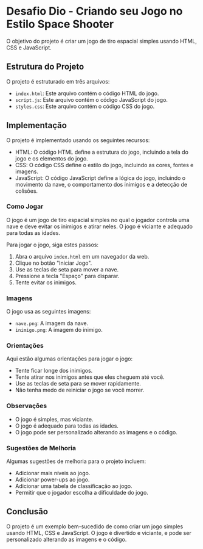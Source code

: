 # Desafio Dio - Criando seu Jogo no Estilo Space Shooter



O objetivo do projeto é criar um jogo de tiro espacial simples usando HTML, CSS e JavaScript.



## **Estrutura do Projeto**

O projeto é estruturado em três arquivos:

- `index.html`: Este arquivo contém o código HTML do jogo.
- `script.js`: Este arquivo contém o código JavaScript do jogo.
- `styles.css`: Este arquivo contém o código CSS do jogo.



## **Implementação**

O projeto é implementado usando os seguintes recursos:

- HTML: O código HTML define a estrutura do jogo, incluindo a tela do jogo e os elementos do jogo.
- CSS: O código CSS define o estilo do jogo, incluindo as cores, fontes e imagens.
- JavaScript: O código JavaScript define a lógica do jogo, incluindo o movimento da nave, o comportamento dos inimigos e a detecção de colisões.

### **Como Jogar**

O jogo é um jogo de tiro espacial simples no qual o jogador controla uma nave e deve evitar os inimigos e atirar neles. O jogo é viciante e adequado para todas as idades.

Para jogar o jogo, siga estes passos:

1. Abra o arquivo `index.html` em um navegador da web.
2. Clique no botão "Iniciar Jogo".
3. Use as teclas de seta para mover a nave.
4. Pressione a tecla "Espaço" para disparar.
5. Tente evitar os inimigos.

### **Imagens**

O jogo usa as seguintes imagens:

- `nave.png`: A imagem da nave.
- `inimigo.png`: A imagem do inimigo.

### **Orientações**

Aqui estão algumas orientações para jogar o jogo:

- Tente ficar longe dos inimigos.
- Tente atirar nos inimigos antes que eles cheguem até você.
- Use as teclas de seta para se mover rapidamente.
- Não tenha medo de reiniciar o jogo se você morrer.



### **Observações**

- O jogo é simples, mas viciante.
- O jogo é adequado para todas as idades.
- O jogo pode ser personalizado alterando as imagens e o código.

### **Sugestões de Melhoria**

Algumas sugestões de melhoria para o projeto incluem:

- Adicionar mais níveis ao jogo.
- Adicionar power-ups ao jogo.
- Adicionar uma tabela de classificação ao jogo.
- Permitir que o jogador escolha a dificuldade do jogo.



## **Conclusão**

O projeto é um exemplo bem-sucedido de como criar um jogo simples usando HTML, CSS e JavaScript. O jogo é divertido e viciante, e pode ser personalizado alterando as imagens e o código.